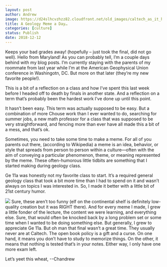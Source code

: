 ```yaml
---
layout: post
author: Andrew
image: https://d24slhcvzhzz82.cloudfront.net/old_images/caltech_as_it_happens/6a0105349b8251970b022ad3a6f2b9200d.jpg
title: A Geology Meme a Day…
categories: [culture]
status: Publish
date: 2018-12-12
---
```


Keeps your bad grades away! (hopefully – just took the final, did not go well). Hello from Maryland! As you can probably tell, I’m a couple days behind with my blog posts. I’m currently staying with the parents of my roommate from last year while I’m at the American Geophysical Union conference in Washingotn, DC. But more on that later (they’re my new favorite people!).

This is a bit of a reflection on a class and how I’ve spent this last week before I headed off to death by finals in another state. And a reflection on a term that’s probably been the hardest work I’ve done up until this point.

It hasn’t been easy. This term was actually supposed to be easy. But a combination of more Chouse work than I ever wanted to do, searching for summer jobs, a new math professor for a class that was supposed to be very straightforward, and fencing more than ever have all made this a bit of a mess, and that’s ok.

Sometimes, you need to take some time to make a meme. For all of you parents out there, (according to Wikipedia) a meme is an idea, behavior, or style that spreads from person to person within a culture—often with the aim of conveying a particular phenomenon, theme, or meaning represented by the meme. These often-humorous little tidbits are something that I started making during geology class.

Ge 11a was honestly not my favorite class to start. It’s a required general geology class that took a bit more time than I had to spend on it and wasn’t always on topics I was interested in. So, I made it better with a little bit of 21st century humor.


![](https://d24slhcvzhzz82.cloudfront.net/old_images/caltech_as_it_happens/6a0105349b8251970b022ad380ec51200c.jpg)
Sure, these aren’t too funny (elf on the continental shelf is definitely low-quality creation but it was RIGHT there). And for every meme I made, I grew a little fonder of the lecture, the content we were learning, and everything else. Sure, that would often be knocked back by a long problem set or some time when I wanted to be doing something else. But generally, I grew to appreciate Ge 11a. But oh man that final wasn’t a great time. They usually never are at Caltech. The open book policy is a gift and a curse. On one hand, it means you don’t have to study to memorize things. On the other, it means that nothing is tested that’s in your notes. Either way, I only have one more exam left.

Let’s yeet this wheat,
--Chandrew 
